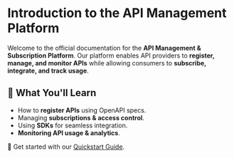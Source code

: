 # Introduction to the API Management Platform

Welcome to the official documentation for the **API Management & Subscription Platform**. Our platform enables API providers to **register, manage, and monitor APIs** while allowing consumers to **subscribe, integrate, and track usage**.

## 🚀 What You'll Learn
- How to **register APIs** using OpenAPI specs.
- Managing **subscriptions & access control**.
- Using **SDKs** for seamless integration.
- **Monitoring API usage & analytics**.

🔹 Get started with our [Quickstart Guide](/quickstarts/getting-started).
